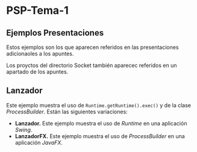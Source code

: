 # PSP-Tema-1
## Ejemplos Presentaciones
Estos ejemplos son los que aparecen referidos en las presentaciones adicionaoles a los apuntes.

Los proyctos del directorio Socket también aparecec referidos en un apartado de los apuntes.

## Lanzador
Este ejemplo muestra el uso de ``Runtime.getRuntime().exec()`` y de la clase *ProcessBuilder*. Están las siguientes variaciones:

 - **Lanzador.** Este ejemplo muestra el uso de *Runtime* en una aplicación *Swing*.
 - **LanzadorFX.** Este ejemplo muestra el uso de *ProcessBuilder* en una aplicación *JavaFX*. 
<!--stackedit_data:
eyJoaXN0b3J5IjpbMTQ4MzgzNjI1MF19
-->
